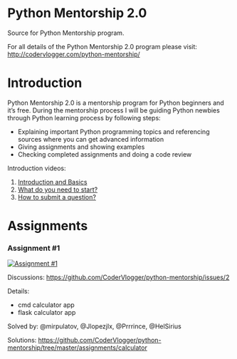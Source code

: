 # Python Mentorship 2.0

Source for Python Mentorship program.

For all details of the Python Mentorship 2.0 program please visit:
http://codervlogger.com/python-mentorship/

# Introduction

Python Mentorship 2.0 is a mentorship program for Python beginners and it’s free. During the mentorship process I will be guiding Python newbies through Python learning process by following steps:

- Explaining important Python programming topics and referencing sources where you can get advanced information
- Giving assignments and showing examples
- Checking completed assignments and doing a code review

Introduction videos:

1. [Introduction and Basics](https://www.youtube.com/watch?v=n10Io1LKcAk&list=PLxa49UnOmIzqHkmBagunmLgZx8_DsXCIN&index=2)
2. [What do you need to start?](https://www.youtube.com/watch?v=Qx8P841V9u4&list=PLxa49UnOmIzqHkmBagunmLgZx8_DsXCIN&index=2)
3. [How to submit a question?](https://www.youtube.com/watch?v=UwpZayjeUjE&list=PLxa49UnOmIzqHkmBagunmLgZx8_DsXCIN&index=4)

# Assignments

### Assignment #1

[![Assignment #1](https://img.youtube.com/vi/UwpZayjeUjE/0.jpg)](https://www.youtube.com/watch?v=UwpZayjeUjE)

Discussions:
https://github.com/CoderVlogger/python-mentorship/issues/2

Details:
- cmd calculator app
- flask calculator app

Solved by:
@mirpulatov, @Jlopezjlx, @Prrrince, @HelSirius

Solutions:
https://github.com/CoderVlogger/python-mentorship/tree/master/assignments/calculator
